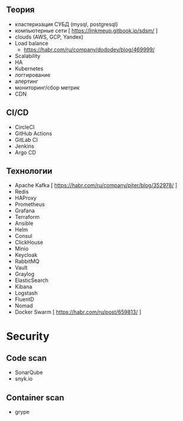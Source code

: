 ## Теория
- кластеризация СУБД (mysql, postgresql)
- компьютерные сети [ https://linkmeup.gitbook.io/sdsm/ ]
- clouds (AWS, GCP, Yandex)
- Load balance
    - https://habr.com/ru/company/dododev/blog/469999/
- Scalability
- HA
- Kubernetes
- логгирование
- алертинг
- мониторинг/сбор метрик
- CDN

## CI/CD
- CircleCI
- GitHub Actions
- GitLab CI
- Jenkins
- Argo CD

## Технологии
- Apache Kafka [ https://habr.com/ru/company/piter/blog/352978/ ]
- Redis
- HAProxy
- Prometheus
- Grafana
- Terraform
- Ansible
- Helm
- Consul
- ClickHouse
- Minio
- Keycloak
- RabbitMQ
- Vault
- Graylog
- ElasticSearch
- Kibana
- Logstash
- FluentD
- Nomad
- Docker Swarm [ https://habr.com/ru/post/659813/ ]

# Security
## Code scan
- SonarQube
- snyk.io

## Container scan
- grype